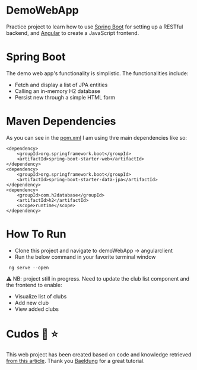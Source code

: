 # DemoWebApp
Practice project to learn how to use [Spring Boot](https://www.baeldung.com/spring-boot) for setting up a RESTful backend, and [Angular](https://angular.io/) to create a JavaScript frontend.

# Spring Boot
The demo web app's functionality is simplistic. The functionalities include:

- Fetch and display a list of JPA entities
- Calling an in-memory H2 database
- Persist new through a simple HTML form

# Maven Dependencies

As you can see in the [pom.xml](https://github.com/nimblegeek/DemoWebApp/blob/5077bbd7351b0fa3b5a82267d8059385b50d148f/pom.xml) I am using thre main dependencies like so:

```
<dependency> 
    <groupId>org.springframework.boot</groupId> 
    <artifactId>spring-boot-starter-web</artifactId> 
</dependency>
<dependency> 
    <groupId>org.springframework.boot</groupId> 
    <artifactId>spring-boot-starter-data-jpa</artifactId> 
</dependency>
<dependency>
    <groupId>com.h2database</groupId>
    <artifactId>h2</artifactId>
    <scope>runtime</scope>
</dependency>
```

# How To Run 
- Clone this project and navigate to demoWebApp -> angularclient 
- Run the below command in your favorite terminal window

``` ng serve --open```

⚠️ NB: project still in progress. Need to update the club list component and the frontend to enable:

- Visualize list of clubs
- Add new club
- View added clubs

# Cudos 🙏 ⭐
This web project has been created based on code and knowledge retrieved [from this article](https://www.baeldung.com/spring-boot-angular-web).
Thank you [Baeldung](https://www.baeldung.com/) for a great tutorial. 


